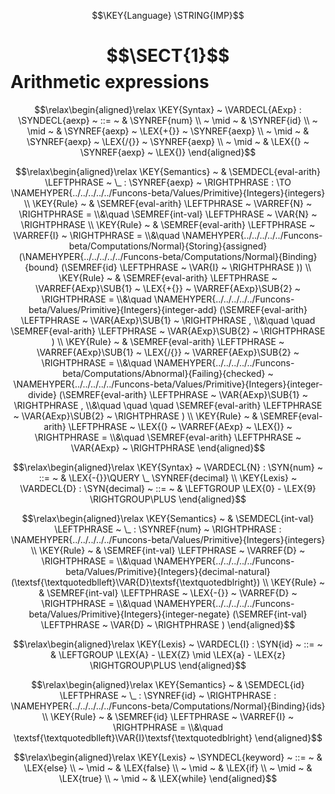 $$\KEY{Language} \STRING{IMP}$$

# $$\SECT{1}$$ Arithmetic expressions
           


$$\relax\begin{aligned}\relax
  \KEY{Syntax} ~ 
    \VARDECL{AExp} : \SYNDECL{aexp}
      ~ ::= ~ &
      \SYNREF{num} \\
      ~ \mid ~ &  \SYNREF{id} \\
      ~ \mid ~ &  \SYNREF{aexp} ~ \LEX{+{}} ~ \SYNREF{aexp} \\
      ~ \mid ~ &  \SYNREF{aexp} ~ \LEX{/{}} ~ \SYNREF{aexp} \\
      ~ \mid ~ &  \LEX{(} ~ \SYNREF{aexp} ~ \LEX{)}
\end{aligned}$$

$$\relax\begin{aligned}\relax
  \KEY{Semantics} ~ 
  & \SEMDECL{eval-arith} \LEFTPHRASE ~ \_ : \SYNREF{aexp} ~ \RIGHTPHRASE  :  \TO \NAMEHYPER{../../../../../Funcons-beta/Values/Primitive}{Integers}{integers} 
\\
  \KEY{Rule} ~ 
    & \SEMREF{eval-arith} \LEFTPHRASE ~ \VARREF{N} ~ \RIGHTPHRASE  = \\&\quad
      \SEMREF{int-val} \LEFTPHRASE ~ \VAR{N} ~ \RIGHTPHRASE 
\\
  \KEY{Rule} ~ 
    & \SEMREF{eval-arith} \LEFTPHRASE ~ \VARREF{I} ~ \RIGHTPHRASE  = \\&\quad
      \NAMEHYPER{../../../../../Funcons-beta/Computations/Normal}{Storing}{assigned}
        (\NAMEHYPER{../../../../../Funcons-beta/Computations/Normal}{Binding}{bound}
           (\SEMREF{id} \LEFTPHRASE ~ \VAR{I} ~ \RIGHTPHRASE ))
\\
  \KEY{Rule} ~ 
    & \SEMREF{eval-arith} \LEFTPHRASE ~ \VARREF{AExp}\SUB{1} ~ \LEX{+{}} ~ \VARREF{AExp}\SUB{2} ~ \RIGHTPHRASE  = \\&\quad
      \NAMEHYPER{../../../../../Funcons-beta/Values/Primitive}{Integers}{integer-add}
        (\SEMREF{eval-arith} \LEFTPHRASE ~ \VAR{AExp}\SUB{1} ~ \RIGHTPHRASE , \\&\quad \quad 
         \SEMREF{eval-arith} \LEFTPHRASE ~ \VAR{AExp}\SUB{2} ~ \RIGHTPHRASE )
\\
  \KEY{Rule} ~ 
    & \SEMREF{eval-arith} \LEFTPHRASE ~ \VARREF{AExp}\SUB{1} ~ \LEX{/{}} ~ \VARREF{AExp}\SUB{2} ~ \RIGHTPHRASE  = \\&\quad
      \NAMEHYPER{../../../../../Funcons-beta/Computations/Abnormal}{Failing}{checked} ~
        \NAMEHYPER{../../../../../Funcons-beta/Values/Primitive}{Integers}{integer-divide}
          (\SEMREF{eval-arith} \LEFTPHRASE ~ \VAR{AExp}\SUB{1} ~ \RIGHTPHRASE , \\&\quad \quad \quad 
           \SEMREF{eval-arith} \LEFTPHRASE ~ \VAR{AExp}\SUB{2} ~ \RIGHTPHRASE )
\\
  \KEY{Rule} ~ 
    & \SEMREF{eval-arith} \LEFTPHRASE ~ \LEX{(} ~ \VARREF{AExp} ~ \LEX{)} ~ \RIGHTPHRASE  = \\&\quad
      \SEMREF{eval-arith} \LEFTPHRASE ~ \VAR{AExp} ~ \RIGHTPHRASE 
\end{aligned}$$

$$\relax\begin{aligned}\relax
  \KEY{Syntax} ~ 
    \VARDECL{N} : \SYN{num}
      ~ ::= ~ & \LEX{-{}}\QUERY \_ \SYNREF{decimal}
\\
  \KEY{Lexis} ~ 
    \VARDECL{D} : \SYN{decimal}
      ~ ::= ~ & \LEFTGROUP \LEX{0} - \LEX{9} \RIGHTGROUP\PLUS
\end{aligned}$$

$$\relax\begin{aligned}\relax
  \KEY{Semantics} ~ 
  & \SEMDECL{int-val} \LEFTPHRASE ~ \_ : \SYNREF{num} ~ \RIGHTPHRASE  : \NAMEHYPER{../../../../../Funcons-beta/Values/Primitive}{Integers}{integers} 
\\
  \KEY{Rule} ~ 
    & \SEMREF{int-val} \LEFTPHRASE ~ \VARREF{D} ~ \RIGHTPHRASE  = \\&\quad
      \NAMEHYPER{../../../../../Funcons-beta/Values/Primitive}{Integers}{decimal-natural}
        (\textsf{\textquotedblleft}\VAR{D}\textsf{\textquotedblright})
\\
  \KEY{Rule} ~ 
    & \SEMREF{int-val} \LEFTPHRASE ~ \LEX{-{}} ~ \VARREF{D} ~ \RIGHTPHRASE  = \\&\quad
      \NAMEHYPER{../../../../../Funcons-beta/Values/Primitive}{Integers}{integer-negate}
        (\SEMREF{int-val} \LEFTPHRASE ~ \VAR{D} ~ \RIGHTPHRASE )
\end{aligned}$$

$$\relax\begin{aligned}\relax
  \KEY{Lexis} ~ 
    \VARDECL{I} : \SYN{id}
      ~ ::= ~ & \LEFTGROUP \LEX{A} - \LEX{Z} \mid \LEX{a} - \LEX{z} \RIGHTGROUP\PLUS
\end{aligned}$$

$$\relax\begin{aligned}\relax
  \KEY{Semantics} ~ 
  & \SEMDECL{id} \LEFTPHRASE ~ \_ : \SYNREF{id} ~ \RIGHTPHRASE  : \NAMEHYPER{../../../../../Funcons-beta/Computations/Normal}{Binding}{ids} 
\\
  \KEY{Rule} ~ 
    & \SEMREF{id} \LEFTPHRASE ~ \VARREF{I} ~ \RIGHTPHRASE  = \\&\quad
      \textsf{\textquotedblleft}\VAR{I}\textsf{\textquotedblright}
\end{aligned}$$

$$\relax\begin{aligned}\relax
  \KEY{Lexis} ~ 
     \SYNDECL{keyword}
      ~ ::= ~ &
      \LEX{else} \\
      ~ \mid ~ &  \LEX{false} \\
      ~ \mid ~ &  \LEX{if} \\
      ~ \mid ~ &  \LEX{true} \\
      ~ \mid ~ &  \LEX{while}
\end{aligned}$$



[Funcons-beta]: /CBS-beta/math/Funcons-beta
  "FUNCONS-BETA"
[Unstable-Funcons-beta]: /CBS-beta/math/Unstable-Funcons-beta
  "UNSTABLE-FUNCONS-BETA"
[Languages-beta]: /CBS-beta/math/Languages-beta
  "LANGUAGES-BETA"
[Unstable-Languages-beta]: /CBS-beta/math/Unstable-Languages-beta
  "UNSTABLE-LANGUAGES-BETA"
[CBS-beta]: /CBS-beta 
  "CBS-BETA"

